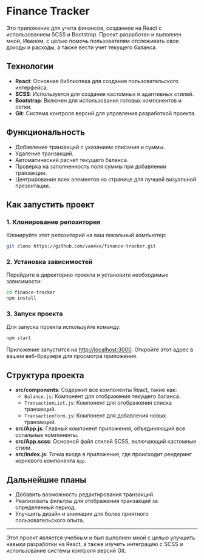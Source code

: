 


# Finance Tracker

Это приложение для учета финансов, созданное на React с использованием SCSS и Bootstrap. Проект разработан и выполнен мной, Иваном, с целью помочь пользователям отслеживать свои доходы и расходы, а также вести учет текущего баланса.

## Технологии

- **React**: Основная библиотека для создания пользовательского интерфейса.
- **SCSS**: Используется для создания кастомных и адаптивных стилей.
- **Bootstrap**: Включен для использования готовых компонентов и сетки.
- **Git**: Система контроля версий для управления разработкой проекта.

## Функциональность

- Добавление транзакций с указанием описания и суммы.
- Удаление транзакций.
- Автоматический расчет текущего баланса.
- Проверка на заполненность поля суммы при добавлении транзакции.
- Центрирование всех элементов на странице для лучшей визуальной презентации.

## Как запустить проект

### 1. Клонирование репозитория

Клонируйте этот репозиторий на ваш локальный компьютер:

```bash
git clone https://github.com/van4xx/finance-tracker.git
```

### 2. Установка зависимостей

Перейдите в директорию проекта и установите необходимые зависимости:

```bash
cd finance-tracker
npm install
```

### 3. Запуск проекта

Для запуска проекта используйте команду:

```bash
npm start
```

Приложение запустится на [http://localhost:3000](http://localhost:3000). Откройте этот адрес в вашем веб-браузере для просмотра приложения.

## Структура проекта

- **src/components**: Содержит все компоненты React, такие как:
  - `Balance.js`: Компонент для отображения текущего баланса.
  - `TransactionList.js`: Компонент для отображения списка транзакций.
  - `TransactionForm.js`: Компонент для добавления новых транзакций.
- **src/App.js**: Главный компонент приложения, объединяющий все остальные компоненты.
- **src/App.scss**: Основной файл стилей SCSS, включающий кастомные стили.
- **src/index.js**: Точка входа в приложение, где происходит рендеринг корневого компонента `App`.

## Дальнейшие планы

- Добавить возможность редактирования транзакций.
- Реализовать фильтры для отображения транзакций за определенный период.
- Улучшить дизайн и анимации для более приятного пользовательского опыта.

---

Этот проект является учебным и был выполнен мной с целью улучшить навыки разработки на React, а также изучить интеграцию с SCSS и использование системы контроля версий Git.


